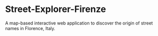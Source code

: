 # Street-Explorer-Firenze
A map-based interactive web application to discover the origin of street names in Florence, Italy. 
